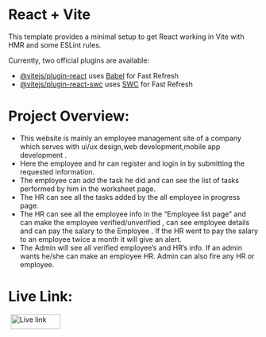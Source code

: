 # React + Vite

This template provides a minimal setup to get React working in Vite with HMR and some ESLint rules.

Currently, two official plugins are available:

- [@vitejs/plugin-react](https://github.com/vitejs/vite-plugin-react/blob/main/packages/plugin-react/README.md) uses [Babel](https://babeljs.io/) for Fast Refresh
- [@vitejs/plugin-react-swc](https://github.com/vitejs/vite-plugin-react-swc) uses [SWC](https://swc.rs/) for Fast Refresh
# Project Overview:

- This website is mainly an employee management site of a company which serves with ui/ux design,web development,mobile app development .
- Here the employee and hr can  register and login in by submitting the requested information.
- The employee can add the task he did and can see the list of tasks performed by him in the worksheet page.
- The HR can see all the tasks added by the all employee in progress page.
- The HR can see all the employee info in the “Employee list page”  and can make the employee verified/unverified , can see employee details and can pay the salary to the Employee . If  the HR went to pay the salary to an employee twice a month it will give an alert.
- The Admin will see all verified employee’s and HR’s info. If an admin wants he/she can make an employee HR. Admin can also fire any HR or employee.

# Live Link: 
<a href="[https://messy-person.surge.sh]" target="blank"><img align="left" src="https://img.shields.io/badge/Live%20Link-green" alt="Live link"  style="margin-left: 5px;" height="30" width="100" /></a>
